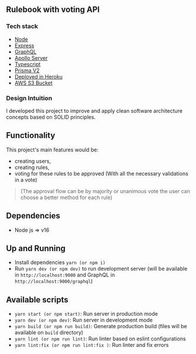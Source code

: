 ## Rulebook with voting API

### Tech stack
- [Node](https://github.com/nodejs/node)
- [Express](https://github.com/expressjs/express)
- [GraphQL](https://github.com/graphql/graphql-js)
- [Apollo Server](https://github.com/apollographql/apollo-server)
- [Typescript](https://www.typescriptlang.org/)
- [Prisma V2](https://www.prisma.io/)
- [Deployed in Heroku](https://www.heroku.com/)
- [AWS S3 Bucket](https://aws.amazon.com/pt/free/?trk=2ee11bb2-bc40-4546-9852-2c4ad8e8f646&sc_channel=ps&sc_campaign=acquisition&sc_medium=ACQ-P|PS-GO|Brand|Desktop|SU|Core-Main|Core|BR|PT|Text&ef_id=CjwKCAjwrfCRBhAXEiwAnkmKmT2jBWhBYfb_zjzvnZggJgDdlvWLPG5CA0cLflMWS1pO8KHtH6BYQhoCguAQAvD_BwE:G:s&s_kwcid=AL!4422!3!561843094929!e!!g!!aws&ef_id=CjwKCAjwrfCRBhAXEiwAnkmKmT2jBWhBYfb_zjzvnZggJgDdlvWLPG5CA0cLflMWS1pO8KHtH6BYQhoCguAQAvD_BwE:G:s&s_kwcid=AL!4422!3!561843094929!e!!g!!aws&all-free-tier.sort-by=item.additionalFields.SortRank&all-free-tier.sort-order=asc&awsf.Free%20Tier%20Types=*all&awsf.Free%20Tier%20Categories=*all)

### Design Intuition
I developed this project to improve and apply clean software architecture concepts based on SOLID principles.

## Functionality
This project's main features would be:
- creating users, 
- creating rules, 
- voting for these rules to be approved (With all the necessary validations in a vote)
> (The approval flow can be by majority or unanimous vote
> the user can choose a better method for each rule)

## Dependencies
- Node js => v16

## Up and Running
- Install dependencies `yarn (or npm i)`
- Run `yarn dev (or npm dev)` to run development server (will be available in `http://localhost:9000` and GraphQL in `http://localhost:9000/graphql`)

## Available scripts
- `yarn start (or npm start)`: Run server in production mode
- `yarn dev (or npm dev)`: Run server in development mode
- `yarn build (or npm run build)`: Generate production build (files will be available on `build` directory)
- `yarn lint (or npm run lint)`: Run linter based on eslint configurations
- `yarn lint:fix (or npm run lint:fix )`: Run linter and fix errors


